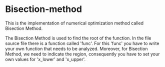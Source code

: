 # Bisection-method

This is the implementation of numerical optimization method called Bisection Method.

The Bisection Method is used to find the root of the function. In the file source file there is a function called 'func'. For this 'func' you have to write your own function that needs to be analyzed. Moreover, for Bisection Method, we need to indicate the region, consequently you have to set your own values for 'x_lower' and 'x_upper'.
